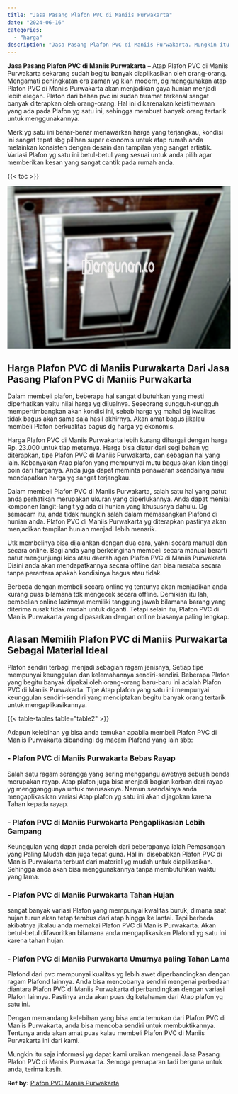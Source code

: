 ```yaml
---
title: "Jasa Pasang Plafon PVC di Maniis Purwakarta"
date: "2024-06-16"
categories: 
  - "harga"
description: "Jasa Pasang Plafon PVC di Maniis Purwakarta. Mungkin itu saja informasi yg dapat kami uraikan mengenai Jasa Pasang Plafon PVC di Maniis Purwakarta. Semoga pe..."
---
```


**Jasa Pasang Plafon PVC di Maniis Purwakarta** – Atap Plafon PVC di Maniis Purwakarta sekarang sudah begitu banyak diaplikasikan oleh orang-orang. Mengamati peningkatan era zaman yg kian modern, dg menggunakan atap Plafon PVC di Maniis Purwakarta akan menjadikan gaya hunian menjadi lebih elegan. Plafon dari bahan pvc ini sudah teramat terkenal sangat banyak diterapkan oleh orang-orang. Hal ini dikarenakan keistimewaan yang ada pada Plafon yg satu ini, sehingga membuat banyak orang tertarik untuk menggunakannya.

Merk yg satu ini benar-benar menawarkan harga yang terjangkau, kondisi ini sangat tepat sbg pilihan super ekonomis untuk atap rumah anda melainkan konsisten dengan desain dan tampilan yang sangat artistik. Variasi Plafon yg satu ini betul-betul yang sesuai untuk anda pilih agar memberikan kesan yang sangat cantik pada rumah anda.

{{< toc >}}

![Jasa Pasang Plafon PVC di Maniis Purwakarta](/images/flafond-pvc-murah10.png)

## Harga Plafon PVC di Maniis Purwakarta Dari Jasa Pasang Plafon PVC di Maniis Purwakarta

Dalam membeli plafon, beberapa hal sangat dibutuhkan yang mesti diperhatikan yaitu nilai harga yg dijualnya. Seseorang sungguh-sungguh mempertimbangkan akan kondisi ini, sebab harga yg mahal dg kwalitas tidak bagus akan sama saja hasil akhirnya. Akan amat bagus jikalau membeli Plafon berkualitas bagus dg harga yg ekonomis.

Harga Plafon PVC di Maniis Purwakarta lebih kurang dihargai dengan harga Rp. 23.000 untuk tiap meternya. Harga bisa diatur dari segi bahan yg diterapkan, tipe Plafon PVC di Maniis Purwakarta, dan sebagian hal yang lain. Kebanyakan Atap plafon yang mempunyai mutu bagus akan kian tinggi poin dari harganya. Anda juga dapat meminta penawaran seandainya mau mendapatkan harga yg sangat terjangkau.

Dalam membeli Plafon PVC di Maniis Purwakarta, salah satu hal yang patut anda perhatikan merupakan ukuran yang diperlukannya. Anda dapat menilai komponen langit-langit yg ada di hunian yang khususnya dahulu. Dg semacam itu, anda tidak mungkin salah dalam memasangkan Plafond di hunian anda. Plafon PVC di Maniis Purwakarta yg diterapkan pastinya akan menjadikan tampilan hunian menjadi lebih menarik.

Utk membelinya bisa dijalankan dengan dua cara, yakni secara manual dan secara online. Bagi anda yang berkeinginan membeli secara manual berarti patut mengunjungi kios atau daerah agen Plafon PVC di Maniis Purwakarta. Disini anda akan mendapatkannya secara offline dan bisa meraba secara tanpa perantara apakah kondisinya bagus atau tidak.

Berbeda dengan membeli secara online yg tentunya akan menjadikan anda kurang puas bilamana tdk mengecek secara offline. Demikian itu lah, pembelian online lazimnya memiliki tanggung jawab bilamana barang yang diterima rusak tidak mudah untuk diganti. Tetapi selain itu, Plafon PVC di Maniis Purwakarta yang dipasarkan dengan online biasanya paling lengkap.

## Alasan Memilih Plafon PVC di Maniis Purwakarta Sebagai Material Ideal

Plafon sendiri terbagi menjadi sebagian ragam jenisnya, Setiap tipe mempunyai keunggulan dan kelemahannya sendiri-sendiri. Beberapa Plafon yang begitu banyak dipakai oleh orang-orang baru-baru ini adalah Plafon PVC di Maniis Purwakarta. Tipe Atap plafon yang satu ini mempunyai keunggulan sendiri-sendiri yang menciptakan begitu banyak orang tertarik untuk mengaplikasikannya.

{{< table-tables table="table2" >}}

Adapun kelebihan yg bisa anda temukan apabila membeli Plafon PVC di Maniis Purwakarta dibandingi dg macam Plafond yang lain sbb:

### \- Plafon PVC di Maniis Purwakarta Bebas Rayap

Salah satu ragam serangga yang sering menggangu awetnya sebuah benda merupakan rayap. Atap plafon juga bisa menjadi bagian korban dari rayap yg mengganggunya untuk merusaknya. Namun seandainya anda mengaplikasikan variasi Atap plafon yg satu ini akan dijagokan karena Tahan kepada rayap.

### \- Plafon PVC di Maniis Purwakarta Pengaplikasian Lebih Gampang

Keunggulan yang dapat anda peroleh dari beberapanya ialah Pemasangan yang Paling Mudah dan juga tepat guna. Hal ini disebabkan Plafon PVC di Maniis Purwakarta terbuat dari material yg mudah untuk diaplikasikan. Sehingga anda akan bisa menggunakannya tanpa membutuhkan waktu yang lama.

### \- Plafon PVC di Maniis Purwakarta Tahan Hujan

sangat banyak variasi Plafon yang mempunyai kwalitas buruk, dimana saat hujan turun akan tetap tembus dari atap hingga ke lantai. Tapi berbeda akibatnya jikalau anda memakai Plafon PVC di Maniis Purwakarta. Akan betul-betul difavoritkan bilamana anda mengaplikasikan Plafond yg satu ini karena tahan hujan.

### \- Plafon PVC di Maniis Purwakarta Umurnya paling Tahan Lama

Plafond dari pvc mempunyai kualitas yg lebih awet diperbandingkan dengan ragam Plafond lainnya. Anda bisa mencobanya sendiri mengenai perbedaan diantara Plafon PVC di Maniis Purwakarta diperbandingkan dengan variasi Plafon lainnya. Pastinya anda akan puas dg ketahanan dari Atap plafon yg satu ini.

Dengan memandang kelebihan yang bisa anda temukan dari Plafon PVC di Maniis Purwakarta, anda bisa mencoba sendiri untuk membuktikannya. Tentunya anda akan amat puas kalau membeli Plafon PVC di Maniis Purwakarta ini dari kami.

Mungkin itu saja informasi yg dapat kami uraikan mengenai Jasa Pasang Plafon PVC di Maniis Purwakarta. Semoga pemaparan tadi berguna untuk anda, terima kasih.

**Ref by:** [Plafon PVC Maniis Purwakarta](https://id.wikipedia.org/wiki/Plafon)
